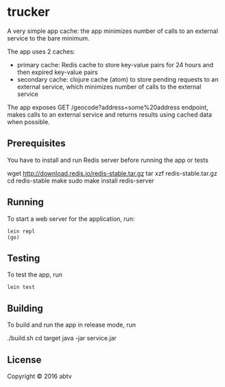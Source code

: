 # trucker

A very simple app cache: the app minimizes number of calls to an external service to the bare minimum.

The app uses 2 caches:
- primary cache: Redis cache to store key-value pairs for 24 hours and then expired key-value pairs
- secondary cache: clojure cache (atom) to store pending requests to an external service, which minimizes number of calls to the external service

The app exposes GET /geocode?address=some%20address endpoint, makes calls to an external service and returns results using cached data when possible.

## Prerequisites

You have to install and run Redis server before running the app or tests

wget http://download.redis.io/redis-stable.tar.gz
tar xzf redis-stable.tar.gz
cd redis-stable
make
sudo make install
redis-server

## Running

To start a web server for the application, run:

    lein repl
    (go)

## Testing

To test the app, run

    lein test

## Building

To build and run the app in release mode, run

   ./build.sh
   cd target
   java -jar service.jar

## License

Copyright © 2016 abtv
